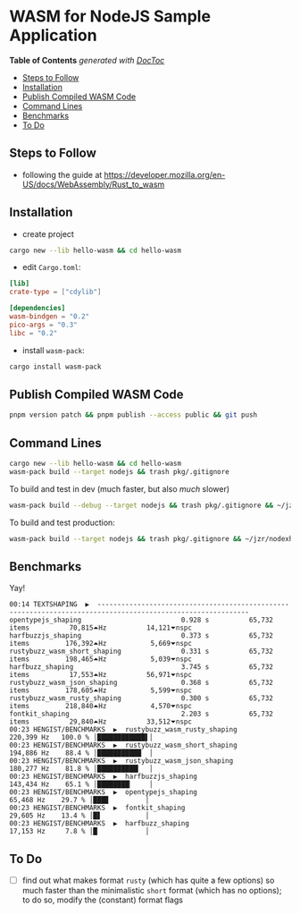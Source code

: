

# WASM for NodeJS Sample Application

<!-- START doctoc generated TOC please keep comment here to allow auto update -->
<!-- DON'T EDIT THIS SECTION, INSTEAD RE-RUN doctoc TO UPDATE -->
**Table of Contents**  *generated with [DocToc](https://github.com/thlorenz/doctoc)*

- [Steps to Follow](#steps-to-follow)
- [Installation](#installation)
- [Publish Compiled WASM Code](#publish-compiled-wasm-code)
- [Command Lines](#command-lines)
- [Benchmarks](#benchmarks)
- [To Do](#to-do)

<!-- END doctoc generated TOC please keep comment here to allow auto update -->

## Steps to Follow

* following the guide at https://developer.mozilla.org/en-US/docs/WebAssembly/Rust_to_wasm

## Installation

* create project

```sh
cargo new --lib hello-wasm && cd hello-wasm
```

* edit `Cargo.toml`:

```toml
[lib]
crate-type = ["cdylib"]

[dependencies]
wasm-bindgen = "0.2"
pico-args = "0.3"
libc = "0.2"
```

* install `wasm-pack`:

```sh
cargo install wasm-pack
```

## Publish Compiled WASM Code

```sh
pnpm version patch && pnpm publish --access public && git push
```

## Command Lines

```sh
cargo new --lib hello-wasm && cd hello-wasm
wasm-pack build --target nodejs && trash pkg/.gitignore
```

To build and test in dev (much faster, but also *much* slower)

```sh
wasm-pack build --debug --target nodejs && trash pkg/.gitignore && ~/jzr/nodexh/bin/nodexh ~/temp/hello-wasm/demo-nodejs-using-wasm/lib/main.js
```

To build and test production:

```sh
wasm-pack build --target nodejs && trash pkg/.gitignore && ~/jzr/nodexh/bin/nodexh ~/temp/hello-wasm/demo-nodejs-using-wasm/lib/main.js
```

## Benchmarks

Yay!

```
00:14 TEXTSHAPING  ▶  ------------------------------------------------------------------------------------------------------------
opentypejs_shaping                         0.928 s          65,732 items          70,815⏶Hz          14,121⏷nspc
harfbuzzjs_shaping                         0.373 s          65,732 items         176,392⏶Hz           5,669⏷nspc
rustybuzz_wasm_short_shaping               0.331 s          65,732 items         198,465⏶Hz           5,039⏷nspc
harfbuzz_shaping                           3.745 s          65,732 items          17,553⏶Hz          56,971⏷nspc
rustybuzz_wasm_json_shaping                0.368 s          65,732 items         178,605⏶Hz           5,599⏷nspc
rustybuzz_wasm_rusty_shaping               0.300 s          65,732 items         218,840⏶Hz           4,570⏷nspc
fontkit_shaping                            2.203 s          65,732 items          29,840⏶Hz          33,512⏷nspc
00:23 HENGIST/BENCHMARKS  ▶  rustybuzz_wasm_rusty_shaping                     220,399 Hz   100.0 % │████████████▌│
00:23 HENGIST/BENCHMARKS  ▶  rustybuzz_wasm_short_shaping                     194,886 Hz    88.4 % │███████████  │
00:23 HENGIST/BENCHMARKS  ▶  rustybuzz_wasm_json_shaping                      180,277 Hz    81.8 % │██████████▎  │
00:23 HENGIST/BENCHMARKS  ▶  harfbuzzjs_shaping                               143,434 Hz    65.1 % │████████▏    │
00:23 HENGIST/BENCHMARKS  ▶  opentypejs_shaping                                65,468 Hz    29.7 % │███▊         │
00:23 HENGIST/BENCHMARKS  ▶  fontkit_shaping                                   29,605 Hz    13.4 % │█▋           │
00:23 HENGIST/BENCHMARKS  ▶  harfbuzz_shaping                                  17,153 Hz     7.8 % │█            │
```

## To Do

* [ ] find out what makes format `rusty` (which has quite a few options) so much faster than the
  minimalistic `short` format (which has no options); to do so, modify the (constant) format flags


